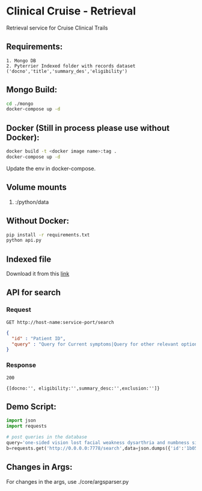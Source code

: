 # Clinical Cruise - Retrieval

Retrieval service for Cruise Clinical Trails

## Requirements:
```
1. Mongo DB 
2. Pyterrier Indexed folder with records dataset ('docno','title','summary_des','eligibility')
```


## Mongo Build:

```bash
cd ./mongo
docker-compose up -d
```

## Docker (Still in process please use without Docker): 

```bash
docker build -t <docker image name>:tag .
docker-compose up -d
```
Update the env in docker-compose.


## Volume mounts
1. <host-data-path>:/python/data


## Without Docker:

```bash
pip install -r requirements.txt
python api.py
```

## Indexed file

Download it from this [link](https://drive.google.com/drive/folders/1hBdYQ4GPy7CAUKCPF_c2IdJ99onhG9ba?usp=sharing)

## API for search

### Request
`GET http://host-name:service-port/search`

```json
{
  "id" : "Patient ID", 
  "query" : "Query for Current symptoms|Query for other relevant options",
}
```

### Response

    200

    {[docno:'', eligibility:'',summary_desc:'',exclusion:'']}


## Demo Script:

```python
import json
import requests

# post queries in the database
query='one-sided vision lost facial weakness dysarthria and numbness single plaque in the brainstem treatment of RRMS| experienced lower extremities weakness  lesion left cerebral hemisphere Relapsing Remitting Multiple Sclerosis (RRMS) C-section mother non sexually active smoker drinks alcohol'
b=requests.get('http://0.0.0.0:7778/search',data=json.dumps({'id':'1b058b5d-f879-4150-a7e0-4ae19be807f3','query':query}))
```

## Changes in Args:

For changes in the args, use ./core/argsparser.py